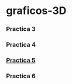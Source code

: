 # graficos-3D
<h3>Practica 3</h3>
<h3>Practica 4</h3>
<a href="https://sianats.github.io/graficos-3D/practica4/moverCuadrados.html"><h3>Practica 5</h3></a>
<h3>Practica 6</h3>
